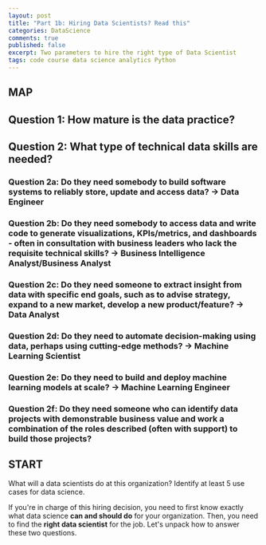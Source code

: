 ```yaml
---
layout: post
title: "Part 1b: Hiring Data Scientists? Read this"
categories: DataScience
comments: true
published: false
excerpt: Two parameters to hire the right type of Data Scientist
tags: code course data science analytics Python
---
```


## MAP

## Question 1: How mature is the data practice?

## Question 2: What type of technical data skills are needed?

### Question 2a: Do they need somebody to build software systems to reliably store, update and access data? -> Data Engineer

### Question 2b: Do they need somebody to access data and write code to generate visualizations, KPIs/metrics, and dashboards - often in consultation with business leaders who lack the requisite technical skills? -> Business Intelligence Analyst/Business Analyst

### Question 2c: Do they need someone to extract insight from data with specific end goals, such as to advise strategy, expand to a new market, develop a new product/feature? -> Data Analyst

### Question 2d: Do they need to automate decision-making using data, perhaps using cutting-edge methods? -> Machine Learning Scientist

### Question 2e: Do they need to build and deploy machine learning models at scale? -> Machine Learning Engineer

### Question 2f: Do they need someone who can identify data projects with demonstrable business value and work a combination of the roles described (often with support) to build those projects?

## START

What will a data scientists do at this organization? Identify at least 5 use cases for data science.

If you're in charge of this hiring decision, you need to first know exactly what data science **can and should do** for your organization. Then, you need to find the **right data scientist** for the job. Let's unpack how to answer these two questions.
